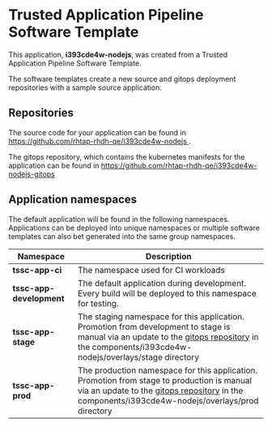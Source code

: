 # Trusted Application Pipeline Software Template

This application, **i393cde4w-nodejs**, was created from a Trusted Application Pipeline Software Template.

The software templates create a new source and gitops deployment repositories with a sample source application. 

## Repositories

The source code for your application can be found in [https://github.com/rhtap-rhdh-qe/i393cde4w-nodejs ](https://github.com/rhtap-rhdh-qe/i393cde4w-nodejs ).
 
The gitops repository, which contains the kubernetes manifests for the application can be found in 
[https://github.com/rhtap-rhdh-qe/i393cde4w-nodejs-gitops ](https://github.com/rhtap-rhdh-qe/i393cde4w-nodejs-gitops ) 

## Application namespaces 

The default application will be found in the following namespaces. Applications can be deployed into unique namespaces or multiple software templates can also bet generated into the same group namespaces.  

|  Namespace   |  Description   |  
| -------- | -------- |
| **tssc-app-ci** | The namespace used for CI workloads |
| **tssc-app-development** | The default application during development. Every build will be deployed to this namespace for testing. |
| **tssc-app-stage** | The staging namespace for this application. Promotion from development to stage is manual via an update to the [gitops repository](https://github.com/rhtap-rhdh-qe/i393cde4w-nodejs-gitops ) in the components/i393cde4w-nodejs/overlays/stage directory |
| **tssc-app-prod** | The production namespace for this application. Promotion from stage to production is manual via an update to the [gitops repository](https://github.com/rhtap-rhdh-qe/i393cde4w-nodejs-gitops ) in the components/i393cde4w-nodejs/overlays/prod directory |